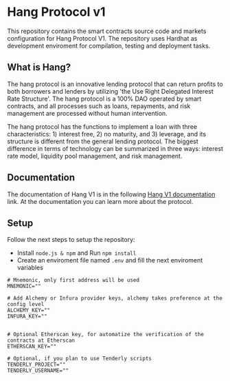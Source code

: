 # Hang Protocol v1

This repository contains the smart contracts source code and markets configuration for Hang Protocol V1. The repository uses Hardhat as development enviroment for compilation, testing and deployment tasks.

## What is Hang?

The hang protocol is an innovative lending protocol that can return profits to both borrowers and lenders by utilizing 'the Use Right Delegated Interest Rate Structure'. The hang protocol is a 100% DAO operated by smart contracts, and all processes such as loans, repayments, and risk management are processed without human intervention.

The hang protocol has the functions to implement a loan with three characteristics: 1) interest free, 2) no maturity, and 3) leverage, and its structure is different from the general lending protocol. The biggest difference in terms of technology can be summarized in three ways: interest rate model, liquidity pool management, and risk management.

## Documentation

The documentation of Hang V1 is in the following [Hang V1 documentation](https://hang-protocol-hang.gitbook.io/hang-protocol-1/) link. At the documentation you can learn more about the protocol.

## Setup

Follow the next steps to setup the repository:

- Install `node.js & npm` and Run `npm install`
- Create an enviroment file named `.env` and fill the next enviroment variables

```
# Mnemonic, only first address will be used
MNEMONIC=""

# Add Alchemy or Infura provider keys, alchemy takes preference at the config level
ALCHEMY_KEY=""
INFURA_KEY=""


# Optional Etherscan key, for automatize the verification of the contracts at Etherscan
ETHERSCAN_KEY=""

# Optional, if you plan to use Tenderly scripts
TENDERLY_PROJECT=""
TENDERLY_USERNAME=""

```